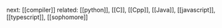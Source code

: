 
next: [[compiler]]
related: [[python]], [[C]], [[Cpp]], [[Java]], [[javascript]], [[typescript]], [[sophomore]]
